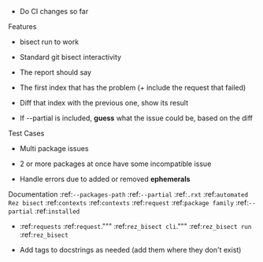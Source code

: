 - Do CI changes so far


Features
- bisect run to work
- Standard git bisect interactivity

- The report should say
 - The first index that has the problem (+ include the request that failed)
 - Diff that index with the previous one, show its result
 - If --partial is included, **guess** what the issue could be, based on the diff


Test Cases
- Multi package issues
 - 2 or more packages at once have some incompatible issue

- Handle errors due to added or removed **ephemerals**

Documentation
:ref:`--packages-path`
:ref:`--partial`
:ref:`.rxt`
:ref:`automated Rez bisect`
:ref:`contexts`
:ref:`contexts`
:ref:`request`
:ref:`package family`
:ref:`--partial`
:ref:`installed`

- :ref:`requests`
:ref:`request`."""
:ref:`rez_bisect cli`."""
:ref:`rez_bisect run`
:ref:`rez_bisect`

- Add tags to docstrings as needed (add them where they don't exist)
